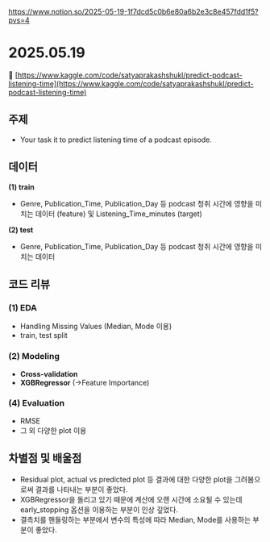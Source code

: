 https://www.notion.so/2025-05-19-1f7dcd5c0b6e80a6b2e3c8e457fdd1f5?pvs=4

# 2025.05.19

🔗 [https://www.kaggle.com/code/satyaprakashshukl/predict-podcast-listening-time](https://www.kaggle.com/code/satyaprakashshukl/predict-podcast-listening-time)

## 주제

- Your task it to predict listening time of a podcast episode.

## 데이터

**(1) train**

- Genre, Publication_Time, Publication_Day 등 podcast 청취 시간에 영향을 미치는 데이터 (feature) 및 Listening_Time_minutes (target)

**(2) test**

- Genre, Publication_Time, Publication_Day 등 podcast 청취 시간에 영향을 미치는 데이터

## 코드 리뷰

### (1) EDA

- Handling Missing Values (Median, Mode 이용)
- train, test split

### **(2) Modeling**

- **Cross-validation**
- **XGBRegressor**  (→Feature Importance)

### (4) Evaluation

- RMSE
- 그 외 다양한 plot 이용

## 차별점 및 배울점

- Residual plot, actual vs predicted plot 등 결과에 대한 다양한 plot을 그려봄으로써 결과를 나타내는 부분이 좋았다.
- XGBRegressor을 돌리고 있기 때문에 계산에 오랜 시간에 소요될 수 있는데 early_stopping 옵션을 이용하는 부분이 인상 깊었다.
- 결측치를 핸들링하는 부분에서 변수의 특성에 따라 Median, Mode를 사용하는 부분이 좋았다.
